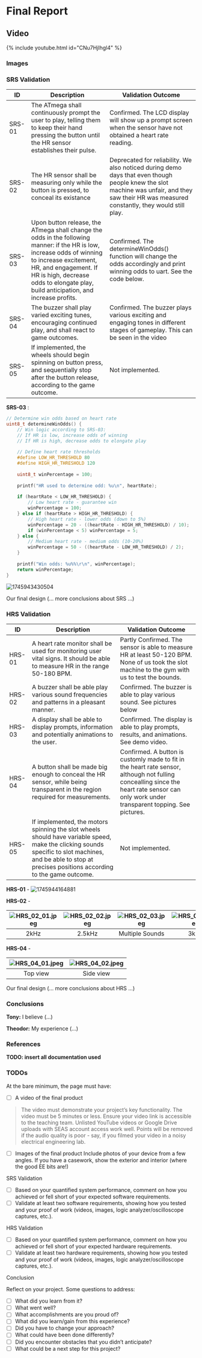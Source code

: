 # Final Report

## Video

{% include youtube.html id="CNu7HjIhgl4" %}

### Images

### SRS Validation

| ID     | Description                                                                                               | Validation Outcome                                                                          |
| ------ | --------------------------------------------------------------------------------------------------------- | ------------------------------------------------------------------------------------------- |
| SRS-01 | The ATmega shall continuously prompt the user to play, telling them to keep their hand pressing the button until the HR sensor establishes their pulse.    | Confirmed. The LCD display will show up a prompt screen when the sensor have not obtained a heart rate reading. |
| SRS-02 | The HR sensor shall be measuring only while the button is pressed, to conceal its existance |Deprecated for reliability. We also noticed during demo days that even though people knew the slot machine was unfair, and they saw their HR was measured constantly, they would still play. |                                                                                   
| SRS-03 | Upon button release, the ATmega shall change the odds in the following manner: if the HR is low, increase odds of winning to increase excitement, HR, and engagement. If HR is high, decrease odds to elongate play, build anticipation, and increase profits. | Confirmed. The determineWinOdds() function will change the odds accordingly and print winning odds to uart. See the code below. |
| SRS-04 | The buzzer shall play varied exciting tunes, encouraging continued play, and shall react to game outcomes. | Confirmed. The buzzer plays various exciting and engaging tones in different stages of gameplay. This can be seen in the video|
| SRS-05 | If implemented, the wheels should begin spinning on button press, and sequentially stop after the button release, according to the game outcome.| Not implemented. |

**SRS-03** :
```c
// Determine win odds based on heart rate
uint8_t determineWinOdds() {
    // Win logic according to SRS-03:
    // If HR is low, increase odds of winning
    // If HR is high, decrease odds to elongate play
    
    // Define heart rate thresholds
    #define LOW_HR_THRESHOLD 80
    #define HIGH_HR_THRESHOLD 120
    
    uint8_t winPercentage = 100;
    
    printf("HR used to determine odd: %u\n", heartRate);
    
    if (heartRate < LOW_HR_THRESHOLD) {
        // Low heart rate - guarantee win 
        winPercentage = 100;
    } else if (heartRate > HIGH_HR_THRESHOLD) {
        // High heart rate - lower odds (down to 5%)
        winPercentage = 20 - ((heartRate - HIGH_HR_THRESHOLD) / 10);
        if (winPercentage < 5) winPercentage = 5;
    } else {
        // Medium heart rate - medium odds (10-20%)
        winPercentage = 50 - ((heartRate - LOW_HR_THRESHOLD) / 2);
    }
    
    printf("Win odds: %u%%\r\n", winPercentage);
    return winPercentage;
}
```

![1745943430504](../image/README/1745943430504.png)

Our final design (... more conclusions about SRS ...)

### HRS Validation

| ID     | Description                                                                                                                        | Validation Outcome                                                                                                      |
| ------ | ---------------------------------------------------------------------------------------------------------------------------------- | ----------------------------------------------------------------------------------------------------------------------- |
| HRS-01 |A heart rate monitor shall be used for monitoring user vital signs. It should be able to measure HR in the range 50-180 BPM. | Partly Confirmed. The sensor is able to measure HR at least 50-120 BPM. None of us took the slot machine to the gym with us to test the bounds.|
| HRS-02 | A buzzer shall be able play various sound frequencies and patterns in a pleasant manner. | Confirmed. The buzzer is able to play various sound. See pictures below |
| HRS-03 | A display shall be able to display prompts, information and potentially animations to the user. | Confirmed. The display is able to play prompts, results, and animations. See demo video. |
| HRS-04 | A button shall be made big enough to conceal the HR sensor, while being transparent in the region required for measurements. | Confirmed. A button is customly made to fit in the heart rate sensor, although not fulling concealling since the heart rate sensor can only work under transparent topping. See pictures.|
| HRS-05 | If implemented, the motors spinning the slot wheels should have variable speed, make the clicking sounds specific to slot machines, and be able to stop at precises positions according to the game outcome. | Not implemented. |

**HRS-01** - ![1745944164881](../image/README/1745944164881.png)

**HRS-02** - 

| ![HRS_02_01.jpeg](HRS_02_01.jpeg) | ![HRS_02_02.jpeg](HRS_02_02.jpeg) | ![HRS_02_03.jpeg](HRS_02_03.jpeg) | ![HRS_02_04.jpeg](HRS_02_04.jpeg) | ![HRS_02_06.jpeg](HRS_02_06.jpeg) |
|:---: |:---: |:---: |:---: | :---: |
| 2kHz | 2.5kHz | Multiple Sounds | 3kHz | 500Hz |

**HRS-04** -

| ![HRS_04_01.jpeg](HRS_04_01.jpeg) | ![HRS_04_02.jpeg](HRS_04_02.jpeg) |
|:---: |:---: |
| Top view  | Side view  |

Our final design (... more conclusions about HRS ...)

### Conclusions

**Tony:** I believe (...)

**Theodor:** My experience (...)

### References

**TODO: insert all documentation used**

### TODOs

At the bare minimum, the page must have:

- [ ] A video of the final product

>The video must demonstrate your project’s key functionality.
>The video must be 5 minutes or less.
>Ensure your video link is accessible to the teaching team. Unlisted YouTube videos or Google Drive uploads with SEAS account access work well.
>Points will be removed if the audio quality is poor - say, if you filmed your video in a noisy electrical engineering lab.

- [ ] Images of the final product
        Include photos of your device from a few angles.
        If you have a casework, show the exterior and interior (where the good EE bits are!)

SRS Validation

- [ ] Based on your quantified system performance, comment on how you achieved or fell short of your expected software requirements.
- [ ] Validate at least two software requirements, showing how you tested and your proof of work (videos, images, logic analyzer/oscilloscope captures, etc.).

HRS Validation

- [ ] Based on your quantified system performance, comment on how you achieved or fell short of your expected hardware requirements.
- [ ] Validate at least two hardware requirements, showing how you tested and your proof of work (videos, images, logic analyzer/oscilloscope captures, etc.).

Conclusion

Reflect on your project. Some questions to address:

- [ ] What did you learn from it?
- [ ] What went well?
- [ ] What accomplishments are you proud of?
- [ ] What did you learn/gain from this experience?
- [ ] Did you have to change your approach?
- [ ] What could have been done differently?
- [ ] Did you encounter obstacles that you didn’t anticipate?
- [ ] What could be a next step for this project?
